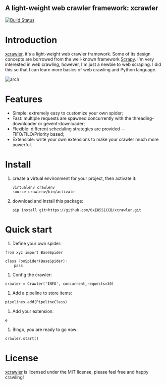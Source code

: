 A light-weight web crawler framework: xcrawler
------------------------

[![Build Status](https://www.travis-ci.org/0xE8551CCB/xcrawler.svg)](https://www.travis-ci.org/0xE8551CCB/xcrawler)

# Introduction
[xcrawler](https://github.com/ChrisLeeGit/xcrawler), it's a light-weight web crawler framework. Some of its design concepts are borrowed from the well-known framework [Scrapy](https://github.com/scrapy).
I'm very interested in web crawling, however, I'm just a newbie to web scraping. I did this so that I can learn more basics of web crawling and Python language.

![arch](http://blog.chriscabin.com/wp-content/uploads/2017/09/xcrawler-arch.png)

# Features
- Simple: extremely easy to customize your own spider;
- Fast: multiple requests are spawned concurrently with the threading-downloader or gevent-downloader;
- Flexible: different scheduling strategies are provided -- FIFO/FILO/Priority based;
- Extensible: write your own extensions to make your crawler much more powerful.

# Install
1. create a virtual environment for your project, then activate it:


    ```
    virtualenv crawlenv
    source crawlenv/bin/activate
    ```

1. download and install this package:

    ```
    pip install git+https://github.com/0xE8551CCB/xcrawler.git
    ```

# Quick start
1. Define your own spider:

```
from xyz import BaseSpider

class FooSpider(BaseSpider):
    pass
```

1. Config the crawler:

```
crawler = Crawler('INFO', concurrent_requests=30)
```

1. Add a pipeline to store items:

```
pipelines.add(PipelineClass)
```

1. Add your extension:

```
e
```

1. Bingo, you are ready to go now:

```
crawler.start()
```


# License
[xcrawler](https://github.com/ChrisLeeGit/xcrawler) is licensed under the MIT license, please feel free and happy crawling!

